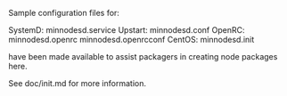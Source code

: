 Sample configuration files for:

SystemD: minnodesd.service
Upstart: minnodesd.conf
OpenRC:  minnodesd.openrc
         minnodesd.openrcconf
CentOS:  minnodesd.init

have been made available to assist packagers in creating node packages here.

See doc/init.md for more information.
